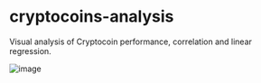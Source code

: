 # cryptocoins-analysis

Visual analysis of Cryptocoin performance, correlation and linear regression. 

![image](https://user-images.githubusercontent.com/71298635/106349130-693c2600-6299-11eb-821e-2efbd46fab43.png)

